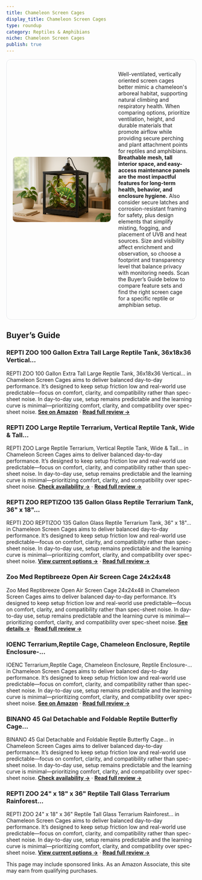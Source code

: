 ```yaml
---
title: Chameleon Screen Cages
display_title: Chameleon Screen Cages
type: roundup
category: Reptiles & Amphibians
niche: Chameleon Screen Cages
publish: true
---
```


<section class="hero-split" style="width:100%;box-sizing:border-box;border:1px solid #e5e7eb;border-radius:12px;padding:16px;display:grid;grid-template-columns:minmax(260px,40%) 1fr;gap:20px;align-items:center;"><figure style="margin:0;"><img src="/hero/roundups/reptiles-amphibians/chameleon-screen-cages.webp" alt="" style="width:100%;height:auto;display:block;border-radius:10px;"/></figure><div class="hero-copy" style="min-width:0;"><p>Well-ventilated, vertically oriented screen cages better mimic a chameleon's arboreal habitat, supporting natural climbing and respiratory health. When comparing options, prioritize ventilation, height, and durable materials that promote airflow while providing secure perching and plant attachment points for reptiles and amphibians. <strong>Breathable mesh, tall interior space, and easy-access maintenance panels are the most impactful features for long-term health, behavior, and enclosure hygiene.</strong> Also consider secure latches and corrosion-resistant framing for safety, plus design elements that simplify misting, fogging, and placement of UVB and heat sources. Size and visibility affect enrichment and observation, so choose a footprint and transparency level that balance privacy with monitoring needs. Scan the Buyer’s Guide below to compare feature sets and find the right screen cage for a specific reptile or amphibian setup.</p></div></section>


<h2>Buyer’s Guide</h2>
<h3>REPTI ZOO 100 Gallon Extra Tall Large Reptile Tank, 36x18x36 Vertical…</h3>
<p>REPTI ZOO 100 Gallon Extra Tall Large Reptile Tank, 36x18x36 Vertical… in Chameleon Screen Cages aims to deliver balanced day-to-day performance. It’s designed to keep setup friction low and real-world use predictable&mdash;focus on comfort, clarity, and compatibility rather than spec-sheet noise. In day-to-day use, setup remains predictable and the learning curve is minimal&mdash;prioritizing comfort, clarity, and compatibility over spec-sheet noise. <a href="https://amzn.to/4gZq8qW" target="_blank" rel="nofollow sponsored noopener noopener" target="_blank"><strong>See on Amazon</strong></a> · <a href="/reviews/repti-zoo-100-gallon-extra-tall-large-reptile-tank-36x18x36-vertical-re-0abb5cba/"><strong>Read full review &rarr;</strong></a></p>
<h3>REPTI ZOO Large Reptile Terrarium, Vertical Reptile Tank, Wide & Tall…</h3>
<p>REPTI ZOO Large Reptile Terrarium, Vertical Reptile Tank, Wide & Tall… in Chameleon Screen Cages aims to deliver balanced day-to-day performance. It’s designed to keep setup friction low and real-world use predictable&mdash;focus on comfort, clarity, and compatibility rather than spec-sheet noise. In day-to-day use, setup remains predictable and the learning curve is minimal&mdash;prioritizing comfort, clarity, and compatibility over spec-sheet noise. <a href="https://amzn.to/478P8IW" target="_blank" rel="nofollow sponsored noopener noopener" target="_blank"><strong>Check availability &rarr;</strong></a> · <a href="/reviews/repti-zoo-large-reptile-terrarium-vertical-reptile-tank-wide-tall-chame-aa5da996/"><strong>Read full review &rarr;</strong></a></p>
<h3>REPTI ZOO REPTIZOO 135 Gallon Glass Reptile Terrarium Tank, 36" x 18"…</h3>
<p>REPTI ZOO REPTIZOO 135 Gallon Glass Reptile Terrarium Tank, 36" x 18"… in Chameleon Screen Cages aims to deliver balanced day-to-day performance. It’s designed to keep setup friction low and real-world use predictable&mdash;focus on comfort, clarity, and compatibility rather than spec-sheet noise. In day-to-day use, setup remains predictable and the learning curve is minimal&mdash;prioritizing comfort, clarity, and compatibility over spec-sheet noise. <a href="https://amzn.to/4nBpq5P" target="_blank" rel="nofollow sponsored noopener noopener" target="_blank"><strong>View current options &rarr;</strong></a> · <a href="/reviews/repti-zoo-reptizoo-135-gallon-glass-reptile-terrarium-tank-36-x-18-x-48-a17b5a4c/"><strong>Read full review &rarr;</strong></a></p>
<h3>Zoo Med Reptibreeze Open Air Screen Cage 24x24x48</h3>
<p>Zoo Med Reptibreeze Open Air Screen Cage 24x24x48 in Chameleon Screen Cages aims to deliver balanced day-to-day performance. It’s designed to keep setup friction low and real-world use predictable&mdash;focus on comfort, clarity, and compatibility rather than spec-sheet noise. In day-to-day use, setup remains predictable and the learning curve is minimal&mdash;prioritizing comfort, clarity, and compatibility over spec-sheet noise. <a href="https://amzn.to/4gZqfCS" target="_blank" rel="nofollow sponsored noopener noopener" target="_blank"><strong>See details &rarr;</strong></a> · <a href="/reviews/zoo-med-reptibreeze-open-air-screen-cage-24x24x48/"><strong>Read full review &rarr;</strong></a></p>
<h3>IOENC Terrarium,Reptile Cage, Chameleon Enclosure, Reptile Enclosure-…</h3>
<p>IOENC Terrarium,Reptile Cage, Chameleon Enclosure, Reptile Enclosure-… in Chameleon Screen Cages aims to deliver balanced day-to-day performance. It’s designed to keep setup friction low and real-world use predictable&mdash;focus on comfort, clarity, and compatibility rather than spec-sheet noise. In day-to-day use, setup remains predictable and the learning curve is minimal&mdash;prioritizing comfort, clarity, and compatibility over spec-sheet noise. <a href="https://amzn.to/3VPuEhW" target="_blank" rel="nofollow sponsored noopener noopener" target="_blank"><strong>See on Amazon</strong></a> · <a href="/reviews/ioenc-terrarium-reptile-cage-chameleon-enclosure-reptile-enclosure-17-7-8c115f67/"><strong>Read full review &rarr;</strong></a></p>
<h3>BINANO 45 Gal Detachable and Foldable Reptile Butterfly Cage…</h3>
<p>BINANO 45 Gal Detachable and Foldable Reptile Butterfly Cage… in Chameleon Screen Cages aims to deliver balanced day-to-day performance. It’s designed to keep setup friction low and real-world use predictable&mdash;focus on comfort, clarity, and compatibility rather than spec-sheet noise. In day-to-day use, setup remains predictable and the learning curve is minimal&mdash;prioritizing comfort, clarity, and compatibility over spec-sheet noise. <a href="https://amzn.to/3IUvQxw" target="_blank" rel="nofollow sponsored noopener noopener" target="_blank"><strong>Check availability &rarr;</strong></a> · <a href="/reviews/binano-45-gal-detachable-and-foldable-reptile-butterfly-cage-terrarium-924d56fe/"><strong>Read full review &rarr;</strong></a></p>
<h3>REPTI ZOO 24" x 18" x 36" Reptile Tall Glass Terrarium Rainforest…</h3>
<p>REPTI ZOO 24" x 18" x 36" Reptile Tall Glass Terrarium Rainforest… in Chameleon Screen Cages aims to deliver balanced day-to-day performance. It’s designed to keep setup friction low and real-world use predictable&mdash;focus on comfort, clarity, and compatibility rather than spec-sheet noise. In day-to-day use, setup remains predictable and the learning curve is minimal&mdash;prioritizing comfort, clarity, and compatibility over spec-sheet noise. <a href="https://amzn.to/4n8xp9v" target="_blank" rel="nofollow sponsored noopener noopener" target="_blank"><strong>View current options &rarr;</strong></a> · <a href="/reviews/repti-zoo-24-x-18-x-36-reptile-tall-glass-terrarium-rainforest-habitat-eb4ebb51/"><strong>Read full review &rarr;</strong></a></p>
<aside class="disclosure">This page may include sponsored links. As an Amazon Associate, this site may earn from qualifying purchases.</aside>
